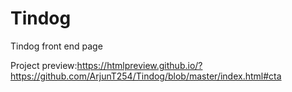 # Tindog
Tindog front end page

Project preview:https://htmlpreview.github.io/?https://github.com/ArjunT254/Tindog/blob/master/index.html#cta
